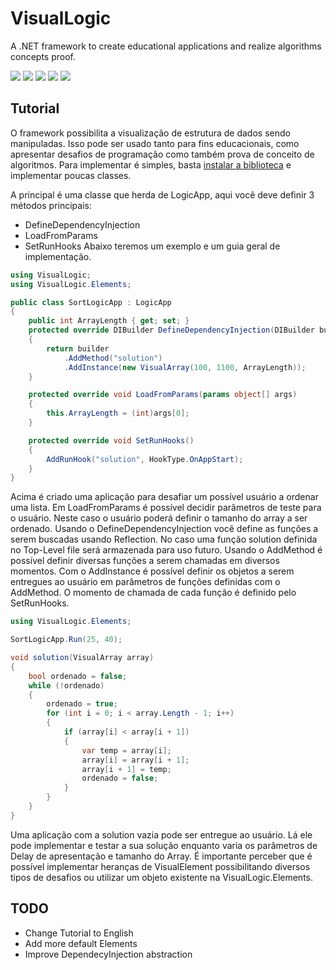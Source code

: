 # VisualLogic
A .NET framework to create educational applications and realize algorithms concepts proof.

[![](https://img.shields.io/badge/Visual-Logic-purple?style=for-the-badge)](https://github.com/trevisharp/VisualLogic)
[![](https://img.shields.io/nuget/dt/VisualLogic?color=purple&style=for-the-badge)](https://www.nuget.org/packages/VisualLogic/)
[![](https://img.shields.io/github/license/Trevisharp/VisualLogic?color=purple&style=for-the-badge)](LICENSE)
[![](https://img.shields.io/github/last-commit/Trevisharp/VisualLogic?color=purple&style=for-the-badge)](https://github.com/trevisharp/VisualLogic/commits/main)
[![](https://img.shields.io/github/commit-activity/m/Trevisharp/VisualLogic?color=purple&style=for-the-badge)](https://github.com/trevisharp/VisualLogic/commits/main)

## Tutorial

O framework possibilita a visualização de estrutura de dados sendo manipuladas.
Isso pode ser usado tanto para fins educacionais, como apresentar desafios de programação como também prova de conceito de algoritmos. Para implementar é simples, basta [instalar a biblioteca](https://www.nuget.org/packages/VisualLogic/) e implementar poucas classes.

A principal é uma classe que herda de LogicApp, aqui você deve definir 3 métodos principais:
- DefineDependencyInjection
- LoadFromParams
- SetRunHooks
Abaixo teremos um exemplo e um guia geral de implementação.

``` cs
using VisualLogic;
using VisualLogic.Elements;

public class SortLogicApp : LogicApp
{
    public int ArrayLength { get; set; }
    protected override DIBuilder DefineDependencyInjection(DIBuilder builder)
    {
        return builder
            .AddMethod("solution")
            .AddInstance(new VisualArray(100, 1100, ArrayLength));
    }

    protected override void LoadFromParams(params object[] args)
    {
        this.ArrayLength = (int)args[0];
    }

    protected override void SetRunHooks()
    {
        AddRunHook("solution", HookType.OnAppStart);
    }
}
```

Acima é criado uma aplicação para desafiar um possível usuário a ordenar uma lista.
Em LoadFromParams é possível decidir parâmetros de teste para o usuário. Neste caso o usuário poderá definir o tamanho do array a ser ordenado.
Usando o DefineDependencyInjection você define as funções a serem buscadas usando Reflection. No caso uma função solution definida no Top-Level file será armazenada para uso futuro. Usando o AddMethod é possível definir diversas funções a serem chamadas em diversos momentos. Com o AddInstance é possível definir os objetos a serem entregues ao usuário em parâmetros de funções definidas com o AddMethod.
O momento de chamada de cada função é definido pelo SetRunHooks.

``` cs
using VisualLogic.Elements;

SortLogicApp.Run(25, 40);

void solution(VisualArray array)
{
    bool ordenado = false;
    while (!ordenado)
    {
        ordenado = true;
        for (int i = 0; i < array.Length - 1; i++)
        {
            if (array[i] < array[i + 1])
            {
                var temp = array[i];
                array[i] = array[i + 1];
                array[i + 1] = temp;
                ordenado = false;
            }
        }
    }
}
```

Uma aplicação com a solution vazia pode ser entregue ao usuário. Lá ele pode implementar e testar a sua solução enquanto varia os parâmetros de Delay de apresentação e tamanho do Array.
É importante perceber que é possível implementar heranças de VisualElement possibilitando diversos tipos de desafios ou utilizar um objeto existente na VisualLogic.Elements.

## TODO

- Change Tutorial to English
- Add more default Elements
- Improve DependecyInjection abstraction